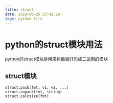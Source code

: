 ```yaml
---
title: struct
date: 2018-06-28 23:42:29
tags: python file
---
```

# python的struct模块用法
python的struct模块是用来将数据打包成二进制的模块

## struct模块
```
struct.pack(fmt, v1, v2, ...)
struct.unpack(fmt, string)
struct.calcsize(fmt)
```

